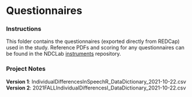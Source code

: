 # Questionnaires

### Instructions
This folder contains the questionnaires (exported directly from REDCap) used in the study.  Reference PDFs and scoring for any questionnaires can be found in the NDCLab [instruments](https://github.com/NDCLab/instruments) repository.


### Project Notes
**Version 1**: IndividualDifferencesInSpeechR_DataDictionary_2021-10-22.csv
**Version 2**: 2021FALLIndividualDifferencesI_DataDictionary_2021-10-22.csv